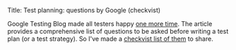 Title: Test planning: questions by Google (checkvist)

Google Testing Blog made all testers happy [one more time](http://googletesting.blogspot.com/2016/06/the-inquiry-method-for-test-planning.html). The article provides a comprehensive list of questions to be asked before writing a test plan (or a test strategy). So I've made a [checkvist list of them](https://checkvist.com/checklists/561127-test-planning) to share.

